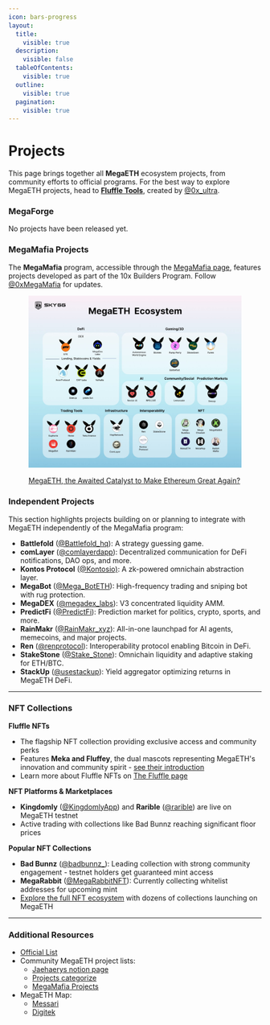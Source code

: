 ```yaml
---
icon: bars-progress
layout:
  title:
    visible: true
  description:
    visible: false
  tableOfContents:
    visible: true
  outline:
    visible: true
  pagination:
    visible: true
---
```


# Projects

This page brings together all **MegaETH** ecosystem projects, from community efforts to official programs. For the best way to explore MegaETH projects, head to [**Fluffle Tools**](https://www.fluffle.tools/), created by [@0x\_ultra](https://x.com/0x_ultra/status/1895105354674909442).

### MegaForge

No projects have been released yet.

### MegaMafia Projects

The **MegaMafia** program, accessible through the [MegaMafia page](https://www.megaeth.com/builder), features projects developed as part of the 10x Builders Program. Follow [@0xMegaMafia](https://x.com/0xMegaMafia) for updates.

<figure><img src="../../../.gitbook/assets/image (8).png" alt=""><figcaption><p><a href="https://skygg.substack.com/p/megaeth-another-l2-or-the-catalyst">MegaETH, the Awaited Catalyst to Make Ethereum Great Again?</a></p></figcaption></figure>

### Independent Projects

This section highlights projects building on or planning to integrate with MegaETH independently of the MegaMafia program:

* **Battlefold** ([@Battlefold\_hq](https://x.com/Battlefold_hq)): A strategy guessing game.
* **comLayer** ([@comlayerdapp](https://x.com/comlayerdapp)): Decentralized communication for DeFi notifications, DAO ops, and more.
* **Kontos Protocol** ([@Kontosio)](https://x.com/Kontosio): A zk-powered omnichain abstraction layer.
* **MegaBot** ([@Mega\_BotETH](https://x.com/Mega_BotETH)): High-frequency trading and sniping bot with rug protection.
* **MegaDEX** ([@megadex\_labs](https://x.com/megadex_labs)): V3 concentrated liquidity AMM.&#x20;
* **PredictFi** ([@PredictFi](https://x.com/PredictFi)): Prediction market for politics, crypto, sports, and more.
* **RainMakr** ([@RainMakr\_xyz](https://x.com/RainMakr_xyz)): All-in-one launchpad for AI agents, memecoins, and major projects.
* **Ren** ([@renprotocol](https://x.com/renprotocol)): Interoperability protocol enabling Bitcoin in DeFi.
* **StakeStone** ([@Stake\_Stone](https://x.com/Stake_Stone)): Omnichain liquidity and adaptive staking for ETH/BTC.
* **StackUp** ([@usestackup](https://x.com/usestackup)): Yield aggregator optimizing returns in MegaETH DeFi.

***

### NFT Collections

**Fluffle NFTs**

* The flagship NFT collection providing exclusive access and community perks
* Features **Meka and Fluffey**, the dual mascots representing MegaETH's innovation and community spirit - [see their introduction](https://x.com/megaeth_labs/status/1907802325189869607)
* Learn more about Fluffle NFTs on [The Fluffle page](https://www.megaeth.com/thefluffle)

**NFT Platforms & Marketplaces**

* **Kingdomly** ([@KingdomlyApp](https://x.com/KingdomlyApp)) and **Rarible** ([@rarible](https://x.com/rarible)) are live on MegaETH testnet
* Active trading with collections like Bad Bunnz reaching significant floor prices

**Popular NFT Collections**

* **Bad Bunnz** ([@badbunnz\_](https://x.com/badbunnz_)): Leading collection with strong community engagement - testnet holders get guaranteed mint access
* **MegaRabbit** ([@MegaRabbitNFT](https://x.com/MegaRabbitNFT)): Currently collecting whitelist addresses for upcoming mint
* [Explore the full NFT ecosystem](https://x.com/themagic_trader/status/1919499081770029075) with dozens of collections launching on MegaETH

***

### Additional Resources

* [Official List](https://testnet.megaeth.com/#5)
* Community MegaETH project lists:
  * [Jaehaerys notion page](https://jaehaerys.notion.site/1472bc05039d80689007fbe156de7385?v=4b5dc87108724bb6875d24836fb1e1e6)
  * [Projects categorize](https://x.com/megaethra/status/1902216544890888336)
  * [MegaMafia Projects](https://x.com/aadvark89/status/1877768323443912705)
* MegaETH Map:
  * [Messari](https://x.com/_MegaHub_/status/1889379346537644076)
  * [Digitek](https://x.com/DigiTektrades/status/1881982648824066049)

